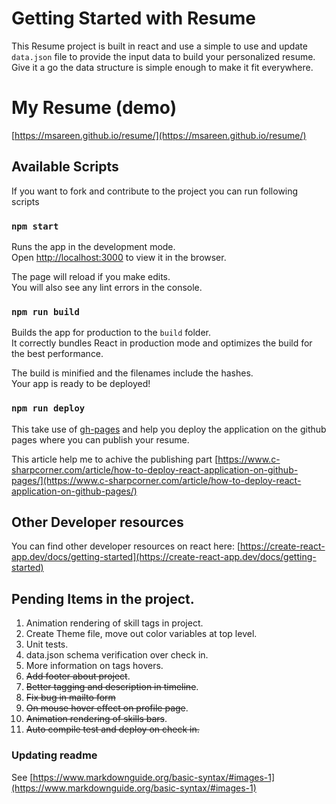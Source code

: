 # Getting Started with Resume

This Resume project is built in react and use a simple to use and update `data.json` file to provide the input data to build your personalized resume.
Give it a go the data structure is simple enough to make it fit everywhere.

# My Resume (demo) 

[https://msareen.github.io/resume/](https://msareen.github.io/resume/)

## Available Scripts

If you want to fork and contribute to the project you can run following scripts

### `npm start`

Runs the app in the development mode.\
Open [http://localhost:3000](http://localhost:3000) to view it in the browser.

The page will reload if you make edits.\
You will also see any lint errors in the console.

### `npm run build`

Builds the app for production to the `build` folder.\
It correctly bundles React in production mode and optimizes the build for the best performance.

The build is minified and the filenames include the hashes.\
Your app is ready to be deployed!

### `npm run deploy`

This take use of [gh-pages](https://www.npmjs.com/package/gh-pages) and help you deploy the application on the github pages where you can publish your resume.

This article help me to achive the publishing part [https://www.c-sharpcorner.com/article/how-to-deploy-react-application-on-github-pages/](https://www.c-sharpcorner.com/article/how-to-deploy-react-application-on-github-pages/)

## Other Developer resources

You can find other developer resources on react here: [https://create-react-app.dev/docs/getting-started](https://create-react-app.dev/docs/getting-started)

## Pending Items in the project.

1. Animation rendering of skill tags in project.
1. Create Theme file, move out color variables at top level.
1. Unit tests.
1. data.json schema verification over check in.
1. More information on tags hovers.
1. ~~Add footer about project~~.
1. ~~Better tagging and description in timeline~~.
1. ~~Fix bug in mailto form~~
1. ~~On mouse hover effect on profile page~~.
1. ~~Animation rendering of skills bars~~.
1. ~~Auto compile test and deploy on check in.~~



### Updating readme 

See [https://www.markdownguide.org/basic-syntax/#images-1](https://www.markdownguide.org/basic-syntax/#images-1)